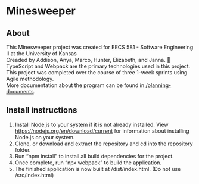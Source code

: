 # Minesweeper

## About

This Minesweeper project was created for EECS 581 - Software Engineering II at the University of Kansas \
Creaded by Addison, Anya, Marco, Hunter, Elizabeth, and Janna. 👾 \
TypeScript and Webpack are the primary technologies used in this project. \
This project was completed over the course of three 1-week sprints using Agile methodology. \
More documentation about the program can be found in [/planning-documents](planning-documents).

## Install instructions
1.	Install Node.js to your system if it is not already installed. 
View https://nodejs.org/en/download/current for information about installing Node.js on your system.
2.	Clone, or download and extract the repository and cd into the repository folder.
3.	Run “npm install” to install all build dependencies for the project.
4.	Once complete, run “npx webpack” to build the application.
5.	The finished application is now built at /dist/index.html. (Do not use /src/index.html)